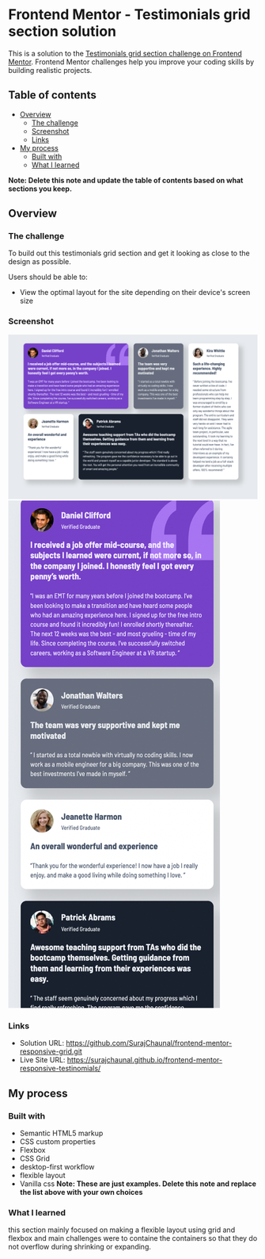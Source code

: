 # Frontend Mentor - Testimonials grid section solution

This is a solution to the [Testimonials grid section challenge on Frontend Mentor](https://www.frontendmentor.io/challenges/testimonials-grid-section-Nnw6J7Un7). Frontend Mentor challenges help you improve your coding skills by building realistic projects.

## Table of contents

- [Overview](#overview)
  - [The challenge](#the-challenge)
  - [Screenshot](#screenshot)
  - [Links](#links)
- [My process](#my-process)
  - [Built with](#built-with)
  - [What I learned](#what-i-learned)

**Note: Delete this note and update the table of contents based on what sections you keep.**

## Overview

### The challenge

To build out this testimonials grid section and get it looking as close to the design as possible.

Users should be able to:

- View the optimal layout for the site depending on their device's screen size

### Screenshot

![`desktop version`](desktop-version.png)
![`mobile version`](./mobile-version.png)

### Links

- Solution URL: https://github.com/SurajChaunal/frontend-mentor-responsive-grid.git
- Live Site URL: https://surajchaunal.github.io/frontend-mentor-responsive-testinomials/

## My process

### Built with

- Semantic HTML5 markup
- CSS custom properties
- Flexbox
- CSS Grid
- desktop-first workflow
- flexible layout
- Vanilla css
  **Note: These are just examples. Delete this note and replace the list above with your own choices**

### What I learned

this section mainly focused on making a flexible layout using grid and flexbox and main challenges were to containe the containers so that they do not overflow during shrinking or expanding.
